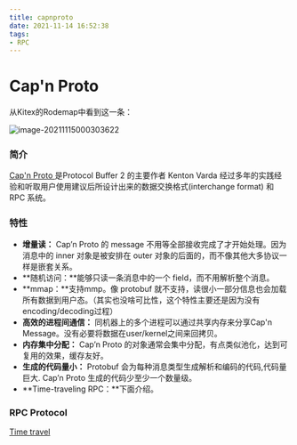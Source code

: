 ```yaml
---
title: capnproto
date: 2021-11-14 16:52:38
tags:
- RPC
---
```



# Cap'n Proto

从Kitex的Rodemap中看到这一条：

![image-20211115000303622](image-20211115000303622.png)

### 简介

[Cap'n Proto ](https://capnproto.org/index.html)是Protocol Buffer 2 的主要作者 Kenton Varda 经过多年的实践经验和听取用户使用建议后所设计出来的数据交换格式(interchange format) 和 RPC 系统。

### 特性

- **增量读：** Cap’n Proto 的 message 不用等全部接收完成了才开始处理。因为消息中的 inner 对象是被安排在 outer 对象的后面的，而不像其他大多协议一样是嵌套关系。
- **随机访问：**能够只读一条消息中的一个 field，而不用解析整个消息。
- **mmap：**支持mmp。像 protobuf 就不支持，读很小一部分信息也会加载所有数据到用户态。（其实也没啥可比性，这个特性主要还是因为没有encoding/decoding过程）
- **高效的进程间通信：** 同机器上的多个进程可以通过共享内存来分享Cap'n Message。没有必要将数据在user/kernel之间来回拷贝。
- **内存集中分配：**  Cap’n Proto 的对象通常会集中分配，有点类似池化，达到可复用的效果，缓存友好。
- **生成的代码量小：** Protobuf 会为每种消息类型生成解析和编码的代码,代码量巨大. Cap’n Proto 生成的代码少至少一个数量级。
- **Time-traveling RPC：**下面介绍。

### RPC Protocol

[Time travel](https://capnproto.org/rpc.html) 



​	


